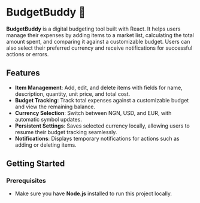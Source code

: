# BudgetBuddy 🛒

**BudgetBuddy** is a digital budgeting tool built with React. It helps users manage their expenses by adding items to a market list, calculating the total amount spent, and comparing it against a customizable budget. Users can also select their preferred currency and receive notifications for successful actions or errors.


## Features

- **Item Management**: Add, edit, and delete items with fields for name, description, quantity, unit price, and total cost.
- **Budget Tracking**: Track total expenses against a customizable budget and view the remaining balance.
- **Currency Selection**: Switch between NGN, USD, and EUR, with automatic symbol updates.
- **Persistent Settings**: Saves selected currency locally, allowing users to resume their budget tracking seamlessly.
- **Notifications**: Displays temporary notifications for actions such as adding or deleting items.

## Getting Started

### Prerequisites
- Make sure you have **Node.js** installed to run this project locally.


